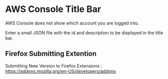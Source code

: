 # AWS Console Title Bar

AWS Console does not show which account you are  logged into.

Enter a small JSON file with the id and description to be displayed in the title bar.



## Firefox Submitting Extention

Submitting New Version to Firefox Extensions : https://addons.mozilla.org/en-US/developers/addons